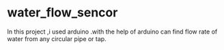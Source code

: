 # water_flow_sencor
In this project ,i used arduino .with the help of arduino can find flow rate of water from any circular pipe or tap.
